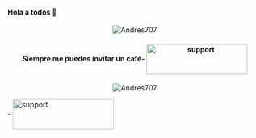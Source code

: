 
<!-- **Andres707/Andres707** is a ✨ _special_ ✨ repository because its `README.md` (this file) appears on your GitHub profile.

Here are some ideas to get you started:

- 🔭 I’m currently working on ...
- 🌱 I’m currently learning ...
- 👯 I’m looking to collaborate on ...
- 🤔 I’m looking for help with ...
- 💬 Ask me about ...
- 📫 How to reach me: ...
- 😄 Pronouns: ...
- ⚡ Fun fact: ...
-->

<body>
  <h4>Hola a todos 👋</h4>
  <p align="center">
 <img src="https://github-readme-stats.vercel.app/api?username=Andres707&show_icons=true" alt="Andres707" />
  <h4 align="center">Siempre me puedes invitar un café-
<a href="https://ko-fi.com/Andres707" target="_blank" aria-label="Follow @Andres707 on GitHub"><img align="center" src="https://media.giphy.com/media/jp92jmyPqZeHheeIN6/giphy.gif" alt="support" height="60" width="200" /></a>
</h4>
 </p>
<p align="center"> <img src="https://komarev.com/ghpvc/?username=Andres707" alt="Andres707" /> </p>
- <a href="https://github.com/Andres707" target="_blank" aria-label="Follow @Andres707 on GitHub"><img align="center" src="https://img.shields.io/badge/Andres707-Github-red" alt="support" height="60" width="200" /></a>
  
</body>

